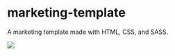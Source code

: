 # marketing-template
A marketing template made with HTML, CSS, and SASS.

![](
        https://github.com/BradFabian/marketing-template/blob/master/public/images/websitetour.gif
      )
